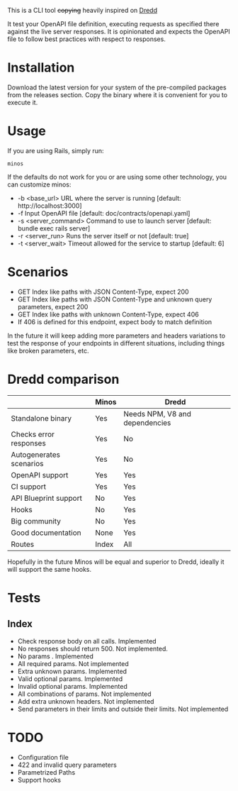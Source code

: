 
This is a CLI tool ~~copying~~ heavily inspired on [Dredd](https://github.com/apiaryio/dredd)

It test your OpenAPI file definition, executing requests as specified there against the live server responses.
It is opinionated and expects the OpenAPI file to follow best practices with respect to responses.

# Installation

Download the latest version for your system of the pre-compiled packages from the releases section.
Copy the binary where it is convenient for you to execute it.

# Usage

If you are using Rails, simply run:
```
minos
```

If the defaults do not work for you or are using some other technology, you can customize minos:
- -b <base_url>         URL where the server is running [default: http://localhost:3000]
- -f <filename>         Input OpenAPI file [default: doc/contracts/openapi.yaml]
- -s <server_command>   Command to use to launch server [default: bundle exec rails server]
- -r <server_run>       Runs the server itself or not [default: true]
- -t <server_wait>      Timeout allowed for the service to startup [default: 6]


# Scenarios

- GET Index like paths with JSON Content-Type, expect 200
- GET Index like paths with JSON Content-Type and unknown query parameters, expect 200
- GET Index like paths with unknown Content-Type, expect 406
- If 406 is defined for this endpoint, expect body to match definition

In the future it will keep adding more parameters and headers variations to test the response of your endpoints
in different situations, including things like broken parameters, etc.


# Dredd comparison

|                        | Minos | Dredd  |
|------------------------|-------|--------|
| Standalone binary      | Yes   | Needs NPM, V8 and dependencies |
| Checks error responses | Yes   | No   |
| Autogenerates scenarios| Yes   | No   |
| OpenAPI support        | Yes   | Yes  |
| CI support             | Yes   | Yes  |
| API Blueprint support  | No    | Yes  |
| Hooks                  | No    | Yes  |
| Big community          | No    | Yes  |
| Good documentation     | None  | Yes  |
| Routes                 | Index | All  |


Hopefully in the future Minos will be equal and superior to Dredd, ideally it will support the same hooks.

# Tests
## Index
- Check response body on all calls. Implemented
- No responses should return 500. Not implemented.
- No params . Implemented
- All required params. Not implemented
- Extra unknown params. Implemented
- Valid optional params. Implemented
- Invalid optional params. Implemented
- All combinations of params. Not implemented
- Add extra unknown headers. Not implemented
- Send parameters in their limits and outside their limits. Not implemented


# TODO
- Configuration file
- 422 and invalid query parameters
- Parametrized Paths
- Support hooks




